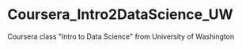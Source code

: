 Coursera_Intro2DataScience_UW
=============================

Coursera class "Intro to Data Science" from University of Washington
